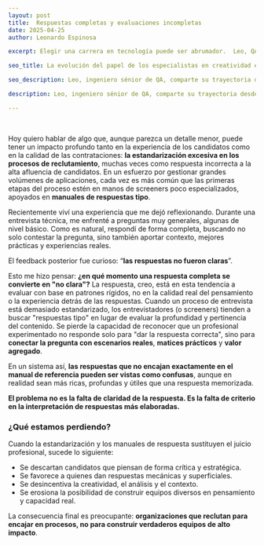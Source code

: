 ```yaml
---
layout: post
title:  Respuestas completas y evaluaciones incompletas
date: 2025-04-25
author: Leonardo Espinosa

excerpt: Elegir una carrera en tecnología puede ser abrumador.  Leo, QA lead, comparte su trayectoria y ofrece consejos a quienes se adentran en el mundo de las TI. Esto no es una guía, sino una historia de exploración y descubrimiento para inspirarte a encontrar tu propio camino.

seo_title: La evolución del papel de los especialistas en creatividad en un mundo impulsado por IA | Leonardo Espinosa

seo_description: Leo, ingeniero sénior de QA, comparte su trayectoria desde desarrollador de Python hasta control de calidad, y ofrece ideas y consejos para quienes se adentran en el laberinto de las carreras tecnológicas. Descubre cómo encontrar tu pasión en el mundo de las TI.

description: Leo, ingeniero sénior de QA, comparte su trayectoria desde desarrollador de Python hasta control de calidad, y ofrece ideas y consejos para quienes se adentran en el laberinto de las carreras tecnológicas. Descubre cómo encontrar tu pasión en el mundo de las TI.

---
```


<br>

Hoy quiero hablar de algo que, aunque parezca un detalle menor, puede tener un impacto profundo tanto en la experiencia de los candidatos como en la calidad de las contrataciones: **la estandarización excesiva en los procesos de reclutamiento**, muchas veces como respuesta incorrecta a la alta afluencia de candidatos. En un esfuerzo por gestionar grandes volúmenes de aplicaciones, cada vez es más común que las primeras etapas del proceso estén en manos de screeners poco especializados, apoyados en **manuales de respuestas tipo**.

Recientemente viví una experiencia que me dejó reflexionando. Durante una entrevista técnica, me enfrenté a preguntas muy generales, algunas de nivel básico. Como es natural, respondí de forma completa, buscando no solo contestar la pregunta, sino también aportar contexto, mejores prácticas y experiencias reales.

El feedback posterior fue curioso: “**las respuestas no fueron claras**”.

Esto me hizo pensar: **¿en qué momento una respuesta completa se convierte en "no clara"?**
 La respuesta, creo, está en esta tendencia a evaluar con base en patrones rígidos, no en la calidad real del pensamiento o la experiencia detrás de las respuestas. Cuando un proceso de entrevista está demasiado estandarizado, los entrevistadores (o screeners) tienden a buscar "respuestas tipo" en lugar de evaluar la profundidad y pertinencia del contenido. Se pierde la capacidad de reconocer que un profesional experimentado no responde solo para "dar la respuesta correcta", sino para **conectar la pregunta con escenarios reales**, **matices prácticos** y **valor agregado**.

En un sistema así, **las respuestas que no encajan exactamente en el manual de referencia pueden ser vistas como confusas**, aunque en realidad sean más ricas, profundas y útiles que una respuesta memorizada.

**El problema no es la falta de claridad de la respuesta.
 Es la falta de criterio en la interpretación de respuestas más elaboradas.**



### ¿Qué estamos perdiendo?

Cuando la estandarización y los manuales de respuesta sustituyen el juicio profesional, sucede lo siguiente:

- Se descartan candidatos que piensan de forma crítica y estratégica.
- Se favorece a quienes dan respuestas mecánicas y superficiales.
- Se desincentiva la creatividad, el análisis y el contexto.
- Se erosiona la posibilidad de construir equipos diversos en pensamiento y capacidad real.

La consecuencia final es preocupante: **organizaciones que reclutan para encajar en procesos, no para construir verdaderos equipos de alto impacto**.



